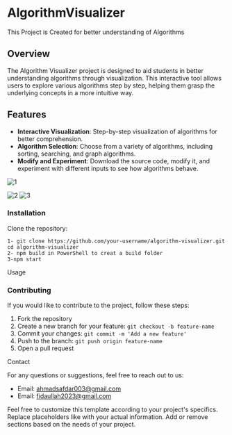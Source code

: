 # AlgorithmVisualizer
This Project is Created for better understanding of Algorithms 

## Overview

The Algorithm Visualizer project is designed to aid students in better understanding algorithms through visualization. This interactive tool allows users to explore various algorithms step by step, helping them grasp the underlying concepts in a more intuitive way.

## Features

- **Interactive Visualization**: Step-by-step visualization of algorithms for better comprehension.
- **Algorithm Selection**: Choose from a variety of algorithms, including sorting, searching, and graph algorithms.
- **Modify and Experiment**: Download the source code, modify it, and experiment with different inputs to see how algorithms behave.

![1](https://github.com/ahmadsafdar003/AlgorithmVisualizer/assets/126546719/85e59c08-0563-410e-8ccb-60905ed38aed)

![2](https://github.com/ahmadsafdar003/AlgorithmVisualizer/assets/126546719/b9612bbc-61e4-4eed-bb65-1df74cda97ef)
![3](https://github.com/ahmadsafdar003/AlgorithmVisualizer/assets/126546719/8d78add4-62d3-4193-b9eb-f74d6cd79495)

### Installation

 Clone the repository:

    1- git clone https://github.com/your-username/algorithm-visualizer.git
    cd algorithm-visualizer
    2- npm build in PowerShell to creat a build folder
    3-npm start 




 Usage



### Contributing

If you would like to contribute to the project, follow these steps:

1. Fork the repository
2. Create a new branch for your feature: `git checkout -b feature-name`
3. Commit your changes: `git commit -m 'Add a new feature'`
4. Push to the branch: `git push origin feature-name`
5. Open a pull request

 Contact

For any questions or suggestions, feel free to reach out to us:

- Email: ahmadsafdar003@gmail.com
- Email: fidaullah2023@gmail.com



Feel free to customize this template according to your project's specifics. Replace placeholders like with your actual information. Add or remove sections based on the needs of your project.
